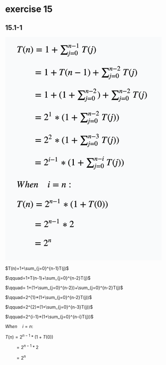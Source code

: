 # exercise 15
## 15.1-1
 ![image](https://github.com/YaoC/Algorithms/raw/master/Pictures/15.1-1.png)

$T(n)=1+\sum_{j=0}^{n-1}T(j)$

$\qquad=1+T(n-1)+\sum_{j=0}^{n-2}T(j)$

$\qquad= 1+(1+\sum_{j=0}^{n-2})+\sum_{j=0}^{n-2}T(j)$

$\qquad=2^{1}*(1+\sum_{j=0}^{n-2}T(j))$

$\qquad=2^{2}*(1+\sum_{j=0}^{n-3}T(j))$

$\qquad=2^{i-1}*(1+\sum_{j=0}^{n-i}T(j))$

$When \quad i=n:$

$T(n)=2^{n-1}*(1+T(0))$

$\qquad =2^{n-1}*2$

$\qquad = 2^{n}$